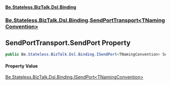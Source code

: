#### [Be.Stateless.BizTalk.Dsl.Binding](README.md 'README')
### [Be.Stateless.BizTalk.Dsl.Binding](Be.Stateless.BizTalk.Dsl.Binding.md 'Be.Stateless.BizTalk.Dsl.Binding').[SendPortTransport&lt;TNamingConvention&gt;](SendPortTransport_TNamingConvention_.md 'Be.Stateless.BizTalk.Dsl.Binding.SendPortTransport<TNamingConvention>')

## SendPortTransport<TNamingConvention>.SendPort Property

```csharp
public Be.Stateless.BizTalk.Dsl.Binding.ISendPort<TNamingConvention> SendPort { get; }
```

#### Property Value
[Be.Stateless.BizTalk.Dsl.Binding.ISendPort&lt;](ISendPort_TNamingConvention_.md 'Be.Stateless.BizTalk.Dsl.Binding.ISendPort<TNamingConvention>')[TNamingConvention](SendPortTransport_TNamingConvention_.md#Be.Stateless.BizTalk.Dsl.Binding.SendPortTransport_TNamingConvention_.TNamingConvention 'Be.Stateless.BizTalk.Dsl.Binding.SendPortTransport<TNamingConvention>.TNamingConvention')[&gt;](ISendPort_TNamingConvention_.md 'Be.Stateless.BizTalk.Dsl.Binding.ISendPort<TNamingConvention>')